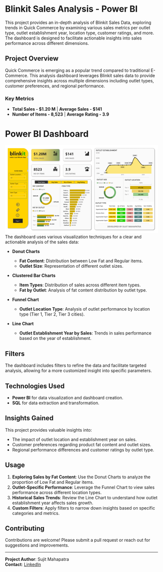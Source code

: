 # Blinkit Sales Analysis - Power BI

This project provides an in-depth analysis of Blinkit Sales Data, exploring trends in Quick Commerce by examining various sales metrics per outlet type, outlet establishment year, location type, customer ratings, and more. The dashboard is designed to facilitate actionable insights into sales performance across different dimensions.

## Project Overview

Quick Commerce is emerging as a popular trend compared to traditional E-Commerce. This analysis dashboard leverages Blinkit sales data to provide comprehensive insights across multiple dimensions including outlet types, customer preferences, and regional performance.

### Key Metrics
- **Total Sales - $1.20 M** | **Average Sales - $141**
- **Number of Items - 8,523** | **Average Rating - 3.9**

# Power BI Dashboard
![Dashboard](https://github.com/sujitmahapatra/Blinkit-Analysis-Dashboard-PowerBI/blob/88efd31f4fb31f26040fe0d03238d43258aed96d/Blinkit%20Analysis%20Dashboard.png)
The dashboard uses various visualization techniques for a clear and actionable analysis of the sales data:

- **Donut Charts**
  - **Fat Content**: Distribution between Low Fat and Regular items.
  - **Outlet Size**: Representation of different outlet sizes.

- **Clustered Bar Charts**
  - **Item Types**: Distribution of sales across different item types.
  - **Fat by Outlet**: Analysis of fat content distribution by outlet type.

- **Funnel Chart**
  - **Outlet Location Type**: Analysis of outlet performance by location type (Tier 1, Tier 2, Tier 3 cities).

- **Line Chart**
  - **Outlet Establishment Year by Sales**: Trends in sales performance based on the year of establishment.

## Filters

The dashboard includes filters to refine the data and facilitate targeted analysis, allowing for a more customized insight into specific parameters.

## Technologies Used

- **Power BI** for data visualization and dashboard creation.
- **SQL** for data extraction and transformation.

## Insights Gained

This project provides valuable insights into:
- The impact of outlet location and establishment year on sales.
- Customer preferences regarding product fat content and outlet sizes.
- Regional performance differences and customer ratings by outlet type.

## Usage

1. **Exploring Sales by Fat Content**: Use the Donut Charts to analyze the proportion of Low Fat and Regular items.
2. **Outlet-Specific Performance**: Leverage the Funnel Chart to view sales performance across different location types.
3. **Historical Sales Trends**: Review the Line Chart to understand how outlet establishment year affects sales growth.
4. **Custom Filters**: Apply filters to narrow down insights based on specific categories and metrics.

## Contributing

Contributions are welcome! Please submit a pull request or reach out for suggestions and improvements.

---

**Project Author**: Sujit Mahapatra  
**Contact**: [LinkedIn](https://www.linkedin.com/in/mr-sm25/)


